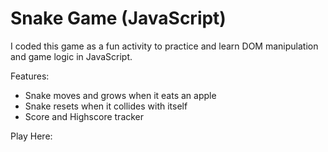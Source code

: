 # Snake Game (JavaScript)

I coded this game as a fun activity to practice and learn DOM manipulation and game logic in JavaScript.

Features:
- Snake moves and grows when it eats an apple
- Snake resets when it collides with itself
- Score and Highscore tracker

Play Here: 
